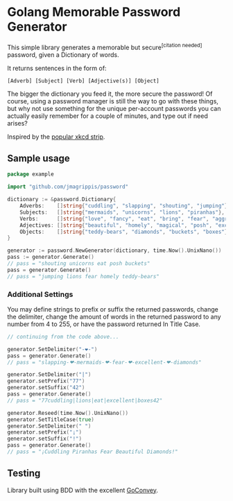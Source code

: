 # Golang Memorable Password Generator

This simple library generates a memorable but secure<sup>[citation needed]</sup> password, given a Dictionary of words.

It returns sentences in the form of:

```
[Adverb] [Subject] [Verb] [Adjective(s)] [Object]
```

The bigger the dictionary you feed it, the more secure the password! Of course, using a password manager is still the way to go with these things, but why not use something for the unique per-account passwords you can actually easily remember for a couple of minutes, and type out if need arises?

Inspired by the [popular xkcd strip][].

## Sample usage

```go
package example

import "github.com/jmagrippis/password"

dictionary := &password.Dictionary{
    Adverbs:    []string{"cuddling", "slapping", "shouting", "jumping"},
    Subjects:   []string{"mermaids", "unicorns", "lions", "piranhas"},
    Verbs:      []string{"love", "fancy", "eat", "bring", "fear", "aggravate"},
    Adjectives: []string{"beautiful", "homely", "magical", "posh", "excellent"},
    Objects:    []string{"teddy-bears", "diamonds", "buckets", "boxes"},
}

generator := password.NewGenerator(dictionary, time.Now().UnixNano())
pass := generator.Generate()
// pass = "shouting unicorns eat posh buckets"
pass = generator.Generate()
// pass = "jumping lions fear homely teddy-bears"
```

### Additional Settings

You may define strings to prefix or suffix the returned passwords, change the delimiter, change the amount of words in the returned password to any number from 4 to 255, or have the password returned In Title Case.

```go
// continuing from the code above...

generator.SetDelimiter("-❤-")
pass = generator.Generate()
// pass = "slapping-❤-mermaids-❤-fear-❤-excellent-❤-diamonds"

generator.SetDelimiter("|")
generator.setPrefix("77")
generator.setSuffix("42")
pass = generator.Generate()
// pass = "77cuddling|lions|eat|excellent|boxes42"

generator.Reseed(time.Now().UnixNano())
generator.SetTitleCase(true)
generator.SetDelimiter(" ")
generator.setPrefix("¡")
generator.setSuffix("!")
pass = generator.Generate()
// pass = "¡Cuddling Piranhas Fear Beautiful Diamonds!"
```

## Testing
Library built using BDD with the excellent [GoConvey][].

[popular xkcd strip]: https://xkcd.com/936/ "Password Strength"
[GoConvey]: http://goconvey.co/ "Satisfying Behaviour Driven Development"